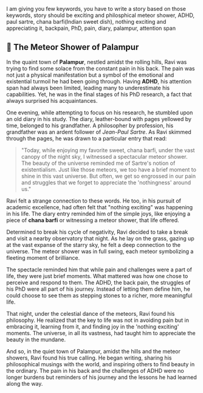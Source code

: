 I am giving you few keywords, you have to write a story based on those keywords, story should be exciting and philosphical
meteor shower, ADHD,  paul sartre, chana barfi(Indian sweet dish), nothing exciting and appreciating it, backpain, PhD, pain, diary, palampur, attention span


## 🌌 The Meteor Shower of Palampur

In the quaint town of **Palampur**, nestled amidst the rolling hills, Ravi was trying to find some solace from the constant pain in his back. The pain was not just a physical manifestation but a symbol of the emotional and existential turmoil he had been going through. Having **ADHD**, his attention span had always been limited, leading many to underestimate his capabilities. Yet, he was in the final stages of his PhD research, a fact that always surprised his acquaintances.

One evening, while attempting to focus on his research, he stumbled upon an old diary in his study. The diary, leather-bound with pages yellowed by time, belonged to his grandfather. A philosopher by profession, his grandfather was an ardent follower of *Jean-Paul Sartre*. As Ravi skimmed through the pages, he was drawn to a particular entry that read:

> "Today, while enjoying my favorite sweet, chana barfi, under the vast canopy of the night sky, I witnessed a spectacular meteor shower. The beauty of the universe reminded me of Sartre's notion of existentialism. Just like those meteors, we too have a brief moment to shine in this vast universe. But often, we get so engrossed in our pain and struggles that we forget to appreciate the 'nothingness' around us."

Ravi felt a strange connection to these words. He too, in his pursuit of academic excellence, had often felt that "nothing exciting" was happening in his life. The diary entry reminded him of the simple joys, like enjoying a piece of **chana barfi** or witnessing a meteor shower, that life offered.

Determined to break his cycle of negativity, Ravi decided to take a break and visit a nearby observatory that night. As he lay on the grass, gazing up at the vast expanse of the starry sky, he felt a deep connection to the universe. The meteor shower was in full swing, each meteor symbolizing a fleeting moment of brilliance.

The spectacle reminded him that while pain and challenges were a part of life, they were just brief moments. What mattered was how one chose to perceive and respond to them. The ADHD, the back pain, the struggles of his PhD were all part of his journey. Instead of letting them define him, he could choose to see them as stepping stones to a richer, more meaningful life.

That night, under the celestial dance of the meteors, Ravi found his philosophy. He realized that the key to life was not in avoiding pain but in embracing it, learning from it, and finding joy in the 'nothing exciting' moments. The universe, in all its vastness, had taught him to appreciate the beauty in the mundane.

And so, in the quiet town of Palampur, amidst the hills and the meteor showers, Ravi found his true calling. He began writing, sharing his philosophical musings with the world, and inspiring others to find beauty in the ordinary. The pain in his back and the challenges of ADHD were no longer burdens but reminders of his journey and the lessons he had learned along the way.
